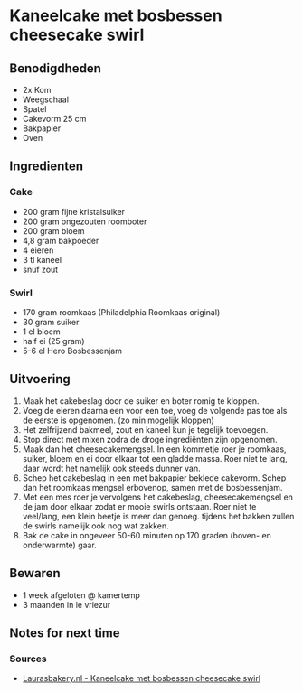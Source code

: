 # Kaneelcake met bosbessen cheesecake swirl


## Benodigdheden

* 2x Kom
* Weegschaal
* Spatel
* Cakevorm 25 cm
* Bakpapier
* Oven

## Ingredienten

### Cake

* 200 gram fijne kristalsuiker
* 200 gram ongezouten roomboter
* 200 gram bloem
* 4,8 gram bakpoeder
* 4 eieren
* 3 tl kaneel
* snuf zout

### Swirl

* 170 gram roomkaas (Philadelphia Roomkaas original)
* 30 gram suiker
* 1 el bloem
* half ei (25 gram)
* 5-6 el Hero Bosbessenjam


## Uitvoering

1. Maak het cakebeslag door de suiker en boter romig te kloppen.
2. Voeg de eieren daarna een voor een toe, voeg de volgende pas toe als de eerste is opgenomen. (zo min mogelijk kloppen)
3. Het zelfrijzend bakmeel, zout en kaneel kun je tegelijk toevoegen.
4. Stop direct met mixen zodra de droge ingrediënten zijn opgenomen.
5. Maak dan het cheesecakemengsel. In een kommetje roer je roomkaas, suiker, bloem en ei door elkaar tot een gladde massa. Roer niet te lang, daar wordt het namelijk ook steeds dunner van.
6. Schep het cakebeslag in een met bakpapier beklede cakevorm. Schep dan het roomkaas mengsel erbovenop, samen met de bosbessenjam.
7. Met een mes roer je vervolgens het cakebeslag, cheesecakemengsel en de jam door elkaar zodat er mooie swirls ontstaan. Roer niet te veel/lang, een klein beetje is meer dan genoeg. tijdens het bakken zullen de swirls namelijk ook nog wat zakken.
8. Bak de cake in ongeveer 50-60 minuten op 170 graden (boven- en onderwarmte) gaar.

## Bewaren

* 1 week afgeloten @ kamertemp
* 3 maanden in le vriezur

## Notes for next time


### Sources
* [Laurasbakery.nl - Kaneelcake met bosbessen cheesecake swirl](https://www.laurasbakery.nl/kaneelcake-bosbessen-cheesecake-swirl/)
